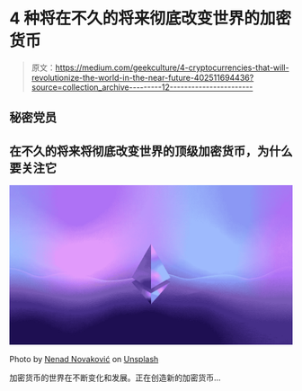 # 4 种将在不久的将来彻底改变世界的加密货币

> 原文：<https://medium.com/geekculture/4-cryptocurrencies-that-will-revolutionize-the-world-in-the-near-future-402511694436?source=collection_archive---------12----------------------->

## 秘密党员

## 在不久的将来将彻底改变世界的顶级加密货币，为什么要关注它

![](img/92241a49b8286fffc67d62e572f57b1e.png)

Photo by [Nenad Novaković](https://unsplash.com/@dvlden?utm_source=unsplash&utm_medium=referral&utm_content=creditCopyText) on [Unsplash](https://unsplash.com/s/photos/crypto?utm_source=unsplash&utm_medium=referral&utm_content=creditCopyText)

加密货币的世界在不断变化和发展。正在创造新的加密货币…